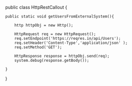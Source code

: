 public class HttpRestCallout {
    
    public static void getUsersFromExternalSystem(){
        
        http httpObj = new Http();
        
        HttpRequest req = new HttpRequest();
        req.setEndpoint('https://reqres.in/api/Users');
        req.setHeader('Content-Type','application/json' );
        req.setMethod('GET');
   
        HttpResponse response = httpObj.send(req);
        system.debug(response.getBody());
        
    }

}
